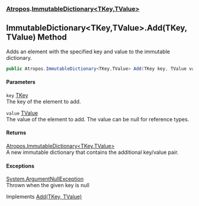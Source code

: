 ### [Atropos](Atropos.md 'Atropos').[ImmutableDictionary&lt;TKey,TValue&gt;](ImmutableDictionary_TKey_TValue_.md 'Atropos.ImmutableDictionary&lt;TKey,TValue&gt;')
## ImmutableDictionary&lt;TKey,TValue&gt;.Add(TKey, TValue) Method
Adds an element with the specified key and value to the immutable dictionary.  
```csharp
public Atropos.ImmutableDictionary<TKey,TValue> Add(TKey key, TValue value);
```
#### Parameters
<a name='Atropos_ImmutableDictionary_TKey_TValue__Add(TKey_TValue)_key'></a>
`key` [TKey](ImmutableDictionary_TKey_TValue_.md#Atropos_ImmutableDictionary_TKey_TValue__TKey 'Atropos.ImmutableDictionary&lt;TKey,TValue&gt;.TKey')  
The key of the element to add.
  
<a name='Atropos_ImmutableDictionary_TKey_TValue__Add(TKey_TValue)_value'></a>
`value` [TValue](ImmutableDictionary_TKey_TValue_.md#Atropos_ImmutableDictionary_TKey_TValue__TValue 'Atropos.ImmutableDictionary&lt;TKey,TValue&gt;.TValue')  
The value of the element to add. The value can be null for reference types.
  
#### Returns
[Atropos.ImmutableDictionary&lt;](ImmutableDictionary_TKey_TValue_.md 'Atropos.ImmutableDictionary&lt;TKey,TValue&gt;')[TKey](ImmutableDictionary_TKey_TValue_.md#Atropos_ImmutableDictionary_TKey_TValue__TKey 'Atropos.ImmutableDictionary&lt;TKey,TValue&gt;.TKey')[,](ImmutableDictionary_TKey_TValue_.md 'Atropos.ImmutableDictionary&lt;TKey,TValue&gt;')[TValue](ImmutableDictionary_TKey_TValue_.md#Atropos_ImmutableDictionary_TKey_TValue__TValue 'Atropos.ImmutableDictionary&lt;TKey,TValue&gt;.TValue')[&gt;](ImmutableDictionary_TKey_TValue_.md 'Atropos.ImmutableDictionary&lt;TKey,TValue&gt;')  
A new immutable dictionary that contains the additional key/value pair.
#### Exceptions
[System.ArgumentNullException](https://docs.microsoft.com/en-us/dotnet/api/System.ArgumentNullException 'System.ArgumentNullException')  
Thrown when the given key is null

Implements [Add(TKey, TValue)](https://docs.microsoft.com/en-us/dotnet/api/System.Collections.Immutable.IImmutableDictionary-2.Add#System_Collections_Immutable_IImmutableDictionary_2_Add__0,_1_ 'System.Collections.Immutable.IImmutableDictionary`2.Add(`0,`1)')  
